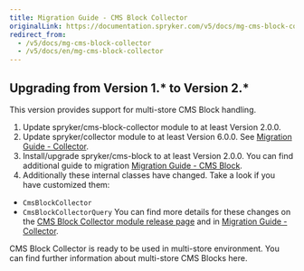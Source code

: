 ```yaml
---
title: Migration Guide - CMS Block Collector
originalLink: https://documentation.spryker.com/v5/docs/mg-cms-block-collector
redirect_from:
  - /v5/docs/mg-cms-block-collector
  - /v5/docs/en/mg-cms-block-collector
---
```


## Upgrading from Version 1.* to Version 2.*

This version provides support for multi-store CMS Block handling.

1. Update spryker/cms-block-collector module to at least Version 2.0.0.
2. Update spryker/collector module to at least Version 6.0.0. See [Migration Guide - Collector](https://documentation.spryker.com/docs/en/mg-collector).
3. Install/upgrade spryker/cms-block to at least Version 2.0.0. You can find additional guide to migration [Migration Guide - CMS Block](https://documentation.spryker.com/docs/en/mg-cms-block).
4. Additionally these internal classes have changed. Take a look if you have customized them:
* `CmsBlockCollector`
* `CmsBlockCollectorQuery`
You can find more details for these changes on the [CMS Block Collector module release page](https://github.com/spryker/cms-block-collector/releases) and in [Migration Guide - Collector](https://documentation.spryker.com/docs/en/mg-collector).

CMS Block Collector is ready to be used in multi-store environment.
You can find further information about multi-store CMS Blocks here.

<!-- Last review date: Jan 16, 2018-- by Karoly Gerner -->
